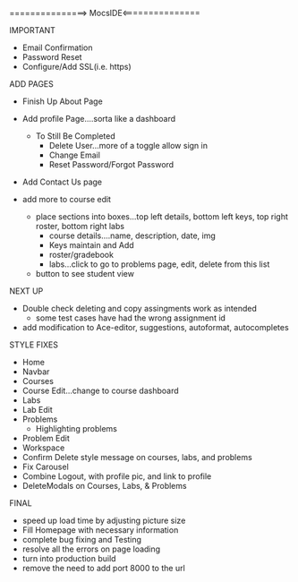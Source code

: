 ===============> MocsIDE<===============

IMPORTANT
* Email Confirmation
* Password Reset
* Configure/Add SSL(i.e. https)


ADD PAGES
* Finish Up About Page

* Add profile Page....sorta like a dashboard
    * To Still Be Completed
        * Delete User...more of a toggle allow sign in
        * Change Email
        * Reset Password/Forgot Password

* Add Contact Us page

* add more to course edit
    * place sections into boxes...top left details, bottom left keys, top right roster, bottom right labs
        * course details....name, description, date, img
        * Keys maintain and Add
        * roster/gradebook
        * labs...click to go to problems page, edit, delete from this list
    * button to see student view



NEXT UP
* Double check deleting and copy assingments work as intended
    * some test cases have had the wrong assignment id
* add modification to Ace-editor, suggestions, autoformat, autocompletes



STYLE FIXES
* Home
* Navbar
* Courses
* Course Edit...change to course dashboard
* Labs
* Lab Edit
* Problems
    * Highlighting problems
* Problem Edit
* Workspace
* Confirm Delete style message on courses, labs, and problems
* Fix Carousel
* Combine Logout, with profile pic, and link to profile 
* DeleteModals on Courses, Labs, & Problems



FINAL
* speed up load time by adjusting picture size
* Fill Homepage with necessary information
* complete bug fixing and Testing
* resolve all the errors on page loading
* turn into production build
* remove the need to add port 8000 to the url